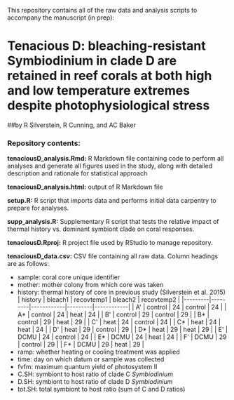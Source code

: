 This repository contains all of the raw data and analysis scripts to accompany the manuscript (in prep):

# Tenacious D: bleaching-resistant Symbiodinium in clade D are retained in reef corals at both high and low temperature extremes despite photophysiological stress

##by R Silverstein, R Cunning, and AC Baker

### Repository contents:

**tenaciousD_analysis.Rmd:** R Markdown file containing code to perform all analyses and generate all figures used in the study, along with detailed description and rationale for statistical approach

**tenaciousD_analysis.html:** output of R Markdown file

**setup.R:** R script that imports data and performs initial data carpentry to prepare for analyses.

**supp_analysis.R:** Supplementary R script that tests the relative impact of thermal history vs. dominant symbiont clade on coral responses.

**tenaciousD.Rproj:** R project file used by RStudio to manage repository.

**tenaciousD_data.csv:** CSV file containing all raw data. Column headings are as follows:
- sample: coral core unique identifier
- mother: mother colony from which core was taken
- history: thermal history of core in previous study (Silverstein et al. 2015)
| history | bleach1 | recovtemp1 | bleach2 | recovtemp2 |
|---------|---------|------------|---------|------------|
| A'      | control | 24         | control | 24         |
| A*      | control | 24         | heat    | 24         |
| B'      | control | 29         | control | 29         |
| B*      | control | 29         | heat    | 29         |
| C'      | heat    | 24         | control | 24         |
| C*      | heat    | 24         | heat    | 24         |
| D'      | heat    | 29         | control | 29         |
| D*      | heat    | 29         | heat    | 29         |
| E'      | DCMU    | 24         | control | 24         |
| E*      | DCMU    | 24         | heat    | 24         |
| F'      | DCMU    | 29         | control | 29         |
| F*      | DCMU    | 29         | heat    | 29         |
- ramp: whether heating or cooling treatment was applied
- time: day on which datum or sample was collected
- fvfm: maximum quantum yield of photosystem II
- C.SH: symbiont to host ratio of clade C *Symbiodinium*
- D.SH: symbiont to host ratio of clade D *Symbiodinium*
- tot.SH: total symbiont to host ratio (sum of C and D ratios)


